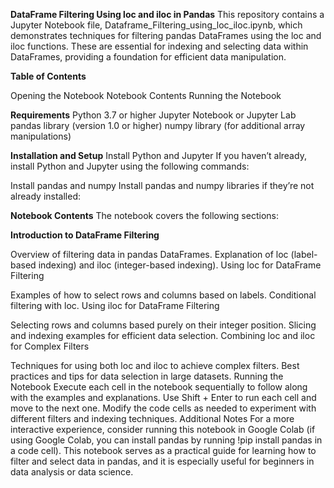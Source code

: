 **DataFrame Filtering Using loc and iloc in Pandas**
This repository contains a Jupyter Notebook file, Dataframe_Filtering_using_loc_iloc.ipynb, 
which demonstrates techniques for filtering pandas DataFrames using the loc and iloc functions. 
These are essential for indexing and selecting data within DataFrames, providing a foundation for efficient data manipulation.

**Table of Contents**

Opening the Notebook
Notebook Contents
Running the Notebook

**Requirements**
Python 3.7 or higher
Jupyter Notebook or Jupyter Lab
pandas library (version 1.0 or higher)
numpy library (for additional array manipulations)

**Installation and Setup**
Install Python and Jupyter
If you haven’t already, install Python and Jupyter using the following commands:


Install pandas and numpy
Install pandas and numpy libraries if they’re not already installed:

**Notebook Contents**
The notebook covers the following sections:

**Introduction to DataFrame Filtering**

Overview of filtering data in pandas DataFrames.
Explanation of loc (label-based indexing) and iloc (integer-based indexing).
Using loc for DataFrame Filtering

Examples of how to select rows and columns based on labels.
Conditional filtering with loc.
Using iloc for DataFrame Filtering

Selecting rows and columns based purely on their integer position.
Slicing and indexing examples for efficient data selection.
Combining loc and iloc for Complex Filters

Techniques for using both loc and iloc to achieve complex filters.
Best practices and tips for data selection in large datasets.
Running the Notebook
Execute each cell in the notebook sequentially to follow along with the examples and explanations.
Use Shift + Enter to run each cell and move to the next one.
Modify the code cells as needed to experiment with different filters and indexing techniques.
Additional Notes
For a more interactive experience, consider running this notebook in Google Colab (if using Google Colab, you can install pandas by running !pip install pandas in a code cell).
This notebook serves as a practical guide for learning how to filter and select data in pandas, and it is especially useful for beginners in data analysis or data science.

